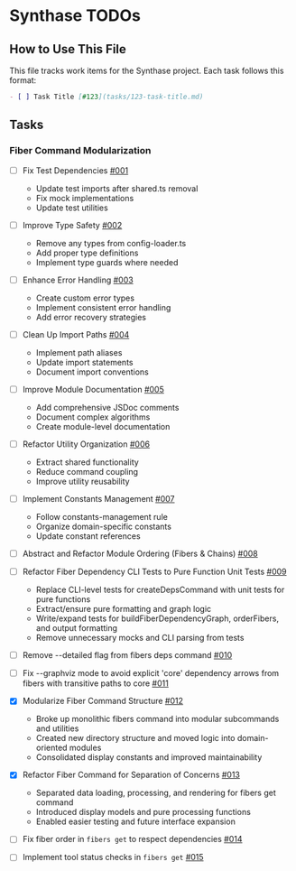 # Synthase TODOs

## How to Use This File

This file tracks work items for the Synthase project. Each task follows this format:

```markdown
- [ ] Task Title [#123](tasks/123-task-title.md)
```

## Tasks

### Fiber Command Modularization

- [ ] Fix Test Dependencies [#001](tasks/001-fix-test-dependencies.md)
  - Update test imports after shared.ts removal
  - Fix mock implementations
  - Update test utilities

- [ ] Improve Type Safety [#002](tasks/002-improve-type-safety.md)
  - Remove any types from config-loader.ts
  - Add proper type definitions
  - Implement type guards where needed

- [ ] Enhance Error Handling [#003](tasks/003-enhance-error-handling.md)
  - Create custom error types
  - Implement consistent error handling
  - Add error recovery strategies

- [ ] Clean Up Import Paths [#004](tasks/004-clean-up-import-paths.md)
  - Implement path aliases
  - Update import statements
  - Document import conventions

- [ ] Improve Module Documentation [#005](tasks/005-improve-module-documentation.md)
  - Add comprehensive JSDoc comments
  - Document complex algorithms
  - Create module-level documentation

- [ ] Refactor Utility Organization [#006](tasks/006-refactor-utility-organization.md)
  - Extract shared functionality
  - Reduce command coupling
  - Improve utility reusability

- [ ] Implement Constants Management [#007](tasks/007-implement-constants-management.md)
  - Follow constants-management rule
  - Organize domain-specific constants
  - Update constant references

- [ ] Abstract and Refactor Module Ordering (Fibers & Chains) [#008](tasks/008-order-modules-abstraction.md)

- [ ] Refactor Fiber Dependency CLI Tests to Pure Function Unit Tests [#009](tasks/009-refactor-fiber-deps-tests.md)
  - Replace CLI-level tests for createDepsCommand with unit tests for pure functions
  - Extract/ensure pure formatting and graph logic
  - Write/expand tests for buildFiberDependencyGraph, orderFibers, and output formatting
  - Remove unnecessary mocks and CLI parsing from tests

- [ ] Remove --detailed flag from fibers deps command [#010](tasks/010-remove-detailed-flag.md)

- [ ] Fix --graphviz mode to avoid explicit 'core' dependency arrows from fibers with transitive paths to core [#011](tasks/011-fix-graphviz-core-arrows.md)

- [x] Modularize Fiber Command Structure [#012](tasks/012-fiber-command-modularization.md)
  - Broke up monolithic fibers command into modular subcommands and utilities
  - Created new directory structure and moved logic into domain-oriented modules
  - Consolidated display constants and improved maintainability

- [x] Refactor Fiber Command for Separation of Concerns [#013](tasks/013-fiber-command-refactoring.md)
  - Separated data loading, processing, and rendering for fibers get command
  - Introduced display models and pure processing functions
  - Enabled easier testing and future interface expansion

- [ ] Fix fiber order in `fibers get` to respect dependencies [#014](tasks/014-fix-fiber-order-in-fibers-get.md)

- [ ] Implement tool status checks in `fibers get` [#015](tasks/015-implement-tool-status-checks-in-fibers-get.md)

